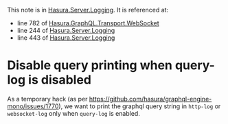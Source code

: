 This note is in [Hasura.Server.Logging](https://github.com/hasura/graphql-engine/blob/master/server/src-lib/Hasura/Server/Logging.hs#L251).
It is referenced at:
  - line 782 of [Hasura.GraphQL.Transport.WebSocket](https://github.com/hasura/graphql-engine/blob/master/server/src-lib/Hasura/GraphQL/Transport/WebSocket.hs#L782)
  - line 244 of [Hasura.Server.Logging](https://github.com/hasura/graphql-engine/blob/master/server/src-lib/Hasura/Server/Logging.hs#L244)
  - line 443 of [Hasura.Server.Logging](https://github.com/hasura/graphql-engine/blob/master/server/src-lib/Hasura/Server/Logging.hs#L443)

# Disable query printing when query-log is disabled

As a temporary hack (as per https://github.com/hasura/graphql-engine-mono/issues/1770),
we want to print the graphql query string in `http-log` or `websocket-log` only
when `query-log` is enabled.

